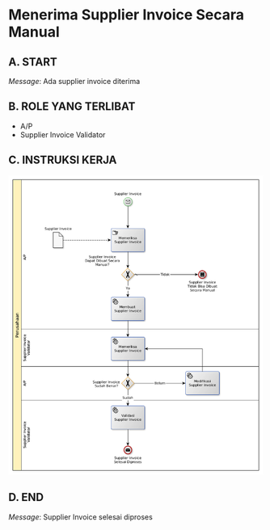 # Menerima Supplier Invoice Secara Manual

## <a name="input">A. START</a>

*Message*: Ada supplier invoice diterima

## <a name="role">B. ROLE YANG TERLIBAT</a>

* A/P
* Supplier Invoice Validator

## <a name="instruksi">C. INSTRUKSI KERJA</a>

![](../img/membuat-supplier-invoice-manual.png)

## <a name="input">D. END</a>

*Message*: Supplier Invoice selesai diproses
